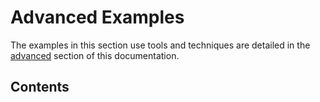 # Advanced Examples

The examples in this section use tools and techniques are detailed in the [advanced](https://mikeadamss.github.io/datachef/advanced.html) section of this documentation.

## Contents

```{tableofcontents}
```